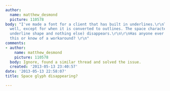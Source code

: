 ```yaml
---
author:
  name: matthew_desmond
  picture: 110578
body: "I've made a font for a client that has built in underlines.\r\nThe font works
  well, except for when it is converted to outlines. The space character (simply the
  underline shape and nothing else) disappears.\r\n\r\nHas anyone ever experienced
  this or know of a workaround? \r\n"
comments:
- author:
    name: matthew_desmond
    picture: 110578
  body: Ignore, found a similar thread and solved the issue.
  created: '2013-05-13 23:40:57'
date: '2013-05-13 22:58:07'
title: Space glyph disappearing?

---
```

